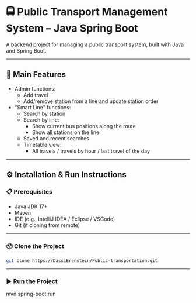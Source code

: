 # 🚍 Public Transport Management System – Java Spring Boot

A backend project for managing a public transport system, built with Java and Spring Boot.

---

## 🔧 Main Features

- Admin functions:
  - Add travel
  - Add/remove station from a line and update station order
- "Smart Line" functions:
  - Search by station 
  - Search by line:
    - Show current bus positions along the route
    - Show all stations on the line
  - Saved and recent searches
  - Timetable view:
    - All travels / travels by hour / last travel of the day
      
---

## ⚙️ Installation & Run Instructions

### 📋 Prerequisites

- Java JDK 17+
- Maven
- IDE (e.g., IntelliJ IDEA / Eclipse / VSCode)
- Git (if cloning from remote)

---

### 📦 Clone the Project

```bash
git clone https://DassiErenstein/Public-transportation.git
```

---

### ▶️ Run the Project
mvn spring-boot:run
